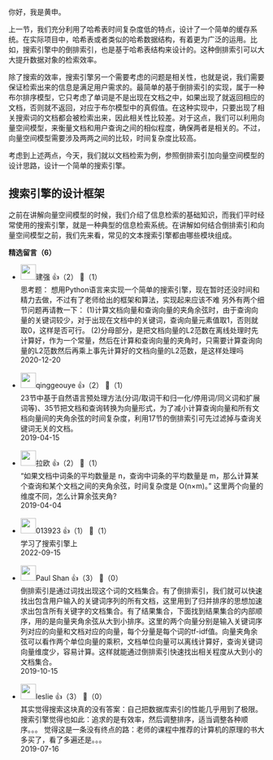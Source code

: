 你好，我是黄申。

上一节，我们充分利用了哈希表时间复杂度低的特点，设计了一个简单的缓存系统。在实际项目中，哈希表或者类似的哈希数据结构，有着更为广泛的运用。比如，搜索引擎中的倒排索引，也是基于哈希表结构来设计的。这种倒排索引可以大大提升数据对象的检索效率。

除了搜索的效率，搜索引擎另一个需要考虑的问题是相关性，也就是说，我们需要保证检索出来的信息是满足用户需求的。最简单的基于倒排索引的实现，属于一种布尔排序模型，它只考虑了单词是不是出现在文档之中，如果出现了就返回相应的文档，否则就不返回，对应于布尔模型中的真假值。在这种实现中，只要出现了相关搜索词的文档都会被检索出来，因此相关性比较差。对于这点，我们可以利用向量空间模型，来衡量文档和用户查询之间的相似程度，确保两者是相关的。不过，向量空间模型需要涉及两两之间的比较，时间复杂度比较高。

考虑到上述两点，今天，我们就以文档检索为例，参照倒排索引加向量空间模型的设计思路，设计一个简单的搜索引擎。

## 搜索引擎的设计框架

之前在讲解向量空间模型的时候，我们介绍了信息检索的基础知识，而我们平时经常使用的搜索引擎，就是一种典型的信息检索系统。在讲解如何结合倒排索引和向量空间模型之前，我们先来看，常见的文本搜索引擎都由哪些模块组成。
<div><strong>精选留言（6）</strong></div><ul>
<li><img src="https://static001.geekbang.org/account/avatar/00/15/51/86/b5fd8dd8.jpg" width="30px"><span>建强</span> 👍（2） 💬（1）<div>思考题：
想用Python语言来实现一个简单的搜索引擎，现在暂时还没时间和精力去做，不过有了老师给出的框架和算法，实现起来应该不难
另外有两个细节问题再请教一下：
(1)计算文档向量和查询向量的夹角余弦时，由于查询向量的关键词较少，对于出现在文档中的关键词，查询向量元素值取1，否则就取0，这样是否可行。
(2)分母部分，是把文档向量的L2范数在离线处理时先计算好，作为一个常量，然后在计算和查询向量的夹角时，只需要计算查询向量的L2范数然后再乘上事先计算好的文档向量的L2范数，是这样处理吗 </div>2020-12-20</li><br/><li><img src="https://static001.geekbang.org/account/avatar/00/13/18/d0/49b06424.jpg" width="30px"><span>qinggeouye</span> 👍（2） 💬（1）<div>23节中基于自然语言预处理方法(分词&#47;取词干和归一化&#47;停用词&#47;同义词和扩展词等)、35节把文档和查询转换为向量形式，为了减小计算查询向量和所有文档向量间的夹角余弦的时间复杂度，利用17节的倒排索引可先过滤掉与查询关键词无关的文档。</div>2019-04-15</li><br/><li><img src="https://static001.geekbang.org/account/avatar/00/12/69/4d/81c44f45.jpg" width="30px"><span>拉欧</span> 👍（2） 💬（1）<div>“如果文档中词条的平均数量是 n，查询中词条的平均数量是 m，那么计算某个查询和某个文档之间的夹角余弦，时间复杂度是 O(n×m)。”
这里两个向量的维度不同，怎么计算余弦夹角?</div>2019-04-04</li><br/><li><img src="" width="30px"><span>013923</span> 👍（1） 💬（1）<div>学习了搜索引擎上</div>2022-09-15</li><br/><li><img src="" width="30px"><span>Paul Shan</span> 👍（3） 💬（0）<div>倒排索引是通过词找出现这个词的文档集合。有了倒排索引，我们就可以快速找出包含用户输入的关键词序列的所有文档，这里用到了归并排序的思想加速求出包含所有关键字的文档集合。有了结果集合，下面找到结果集合的内部顺序，用的是向量夹角余弦从大到小排序。这里的两个向量分别是输入关键词序列对应的向量和文档对应的向量，每个分量是每个词的tf-idf值。向量夹角余弦可以看作两个单位向量的乘积，文档单位向量可以离线计算好，查询关键词向量维度少，容易计算。这样就能通过倒排索引快速找出相关程度从大到小的文档集合。
</div>2019-10-15</li><br/><li><img src="https://static001.geekbang.org/account/avatar/00/14/34/df/64e3d533.jpg" width="30px"><span>leslie</span> 👍（3） 💬（0）<div>        其实觉得搜索这块真的没有答案：自己把数据库索引的性能几乎用到了极限。
         搜索引擎觉得也如此：追求的是有效率，然后调整排序，适当调整各种顺序。。。
        觉得这是一条没有终点的路：老师的课程中推荐的计算机的原理的书大多买了，看了多遍还是。。。</div>2019-07-16</li><br/>
</ul>